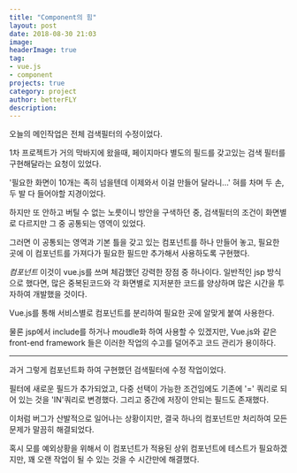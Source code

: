 ```yaml
---
title: "Component의 힘"
layout: post
date: 2018-08-30 21:03
image: 
headerImage: true
tag: 
- vue.js
- component
projects: true
category: project
author: betterFLY
description:
---
```


오늘의 메인작업은 전체 검색필터의 수정이었다.

1차 프로젝트가 거의 막바지에 왔을때, 페이지마다 별도의 필드를 갖고있는 검색 필터를 구현해달라는 요청이 있었다.

'필요한 화면이 10개는 족히 넘을텐데 이제와서 이걸 만들어 달라니...' 혀를 차며 두 손, 두 발 다 들어야할 지경이었다.

하지만 또 안하고 버틸 수 없는 노릇이니 방안을 구색하던 중, 검색필터의 조건이 화면별로 다르지만 그 중 공통되는 영역이 있었다.

그러면 이 공통되는 영역과 기본 틀을 갖고 있는 컴포넌트를 하나 만들어 놓고, 필요한 곳에 이 컴포넌트를 가져다가 필요한 필드만 추가해서 사용하도록 구현했다.

*컴포넌트* 이것이 vue.js를 쓰며 체감했던 강력한 장점 중 하나이다. 
일반적인 jsp 방식으로 했다면, 많은 중복된코드와 각 화면별로 지저분한 코드를 양상하며 많은 시간을 투자하여 개발했을 것이다.

Vue.js를 통해 서비스별로 컴포넌트를 분리하여 필요한 곳에 알맞게 붙여 사용한다.

물론 jsp에서 include를 하거나 moudle화 하여 사용할 수 있겠지만, Vue.js와 같은 front-end framework 들은 이러한 작업의 수고를 덜어주고 코드 관리가 용이하다.   

--- 

과거 그렇게 컴포넌트화 하여 구현했던 검색필터에 수정 작업이었다.

필터에 새로운 필드가 추가되었고, 다중 선택이 가능한 조건임에도 기존에 '=' 쿼리로 되어 있는 것을 'IN'쿼리로 변경했다.
그리고 중간에 저장이 안되는 필드도 존재했다.

이처럼 버그가 산발적으로 일어나는 상황이지만, 결국 하나의 컴포넌트만 처리하여 모든 문제가 말끔히 해결되었다. 

혹시 모를 예외상황을 위해서 이 컴포넌트가 적용된 상위 컴포넌트에 테스트가 필요하겠지만, 꽤 오랜 작업이 될 수 있는 것을 수 시간만에 해결했다.

